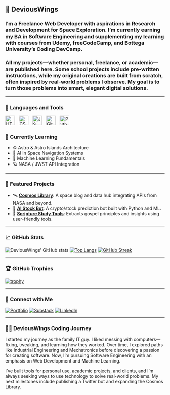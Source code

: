 ## 💾 DeviousWings

<h3>I’m a Freelance Web Developer with aspirations in Research and Development for Space Exploration. I’m currently earning my BA in Software Engineering and supplementing my learning with courses from Udemy, freeCodeCamp, and Bottega University’s Coding DevCamp.</h3>

<h3>All my projects—whether personal, freelance, or academic—are published here. Some school projects include pre-written instructions, while my original creations are built from scratch, often inspired by real-world problems I observe. My goal is to turn those problems into smart, elegant digital solutions.</h3>

---

### 🧰 Languages and Tools

<img align="left" alt="HTML5" width="30px" style="padding-right:10px;" src="https://cdn.jsdelivr.net/gh/devicons/devicon/icons/html5/html5-original.svg" />          
<img align="left" alt="CSS3" width="30px" style="padding-right:10px;" src="https://cdn.jsdelivr.net/gh/devicons/devicon/icons/css3/css3-original.svg" />          
<img align="left" alt="JS" width="30px" style="padding-right:10px;" src="https://cdn.jsdelivr.net/gh/devicons/devicon/icons/javascript/javascript-original.svg" />
<img align="left" alt="Git" width="30px" style="padding-right:10px;" src="https://cdn.jsdelivr.net/gh/devicons/devicon/icons/git/git-original.svg" />          
<img align="left" alt="Python" width="30px" style="padding-right:10px;" src="https://cdn.jsdelivr.net/gh/devicons/devicon/icons/python/python-original.svg" />
<br />

#

### 🧠 Currently Learning

- ⚙️ Astro & Astro Islands Architecture
- 📡 AI in Space Navigation Systems
- 🧠 Machine Learning Fundamentals
- 🪐 NASA / JWST API Integration

---

### 🚀 Featured Projects

- 🛰️ [**Cosmos Library**](https://github.com/DeviousWings/CosmosSite): A space blog and data hub integrating APIs from NASA and beyond.
- 🧠 [**AI Stock Bot**](https://github.com/DeviousWings/AI-Stock-Bot): A crypto/stock prediction bot built with Python and ML.
- 📘 [**Scripture Study Tools**](https://github.com/DeviousWings/Scripture-Study-Tools): Extracts gospel principles and insights using user-friendly tools.

---

### 📈 GitHub Stats

![DeviousWings' GitHub stats](https://github-readme-stats.vercel.app/api?username=DeviousWings&show_icons=true&theme=tokyonight)
[![Top Langs](https://github-readme-stats.vercel.app/api/top-langs/?username=DeviousWings&layout=compact&theme=tokyonight)](https://github.com/anuraghazra/github-readme-stats)
[![GitHub Streak](https://streak-stats.demolab.com?user=DeviousWings&theme=tokyonight&hide_border=true)](https://git.io/streak-stats)

---

### 🏆 GitHub Trophies

[![trophy](https://github-profile-trophy.vercel.app/?username=DeviousWings&theme=onedark&column=4&margin-w=15&margin-h=15)](https://github.com/ryo-ma/github-profile-trophy)

---

### 🔗 Connect with Me

[![Portfolio](https://img.shields.io/badge/Portfolio-000?style=for-the-badge&logo=vercel&logoColor=white)](https://deviouswings.github.io/PortDev/)
[![Substack](https://img.shields.io/badge/Substack-orange?style=for-the-badge&logo=substack&logoColor=white)](https://natdeviouswings.substack.com/)
[![LinkedIn](https://img.shields.io/badge/LinkedIn-0A66C2?style=for-the-badge&logo=linkedin&logoColor=white)](https://www.linkedin.com/in/nathanaelking91/)

---

<h3>👨‍💻 DeviousWings Coding Journey</h3>

I started my journey as the family IT guy. I liked messing with computers—fixing, tweaking, and learning how they worked. Over time, I explored paths like Industrial Engineering and Mechatronics before discovering a passion for creating software. Now, I’m pursuing Software Engineering with an emphasis on Web Development and Machine Learning.

I’ve built tools for personal use, academic projects, and clients, and I’m always seeking ways to use technology to solve real-world problems. My next milestones include publishing a Twitter bot and expanding the Cosmos Library.

</details>
